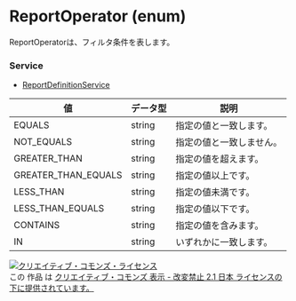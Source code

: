 # ReportOperator (enum)
ReportOperatorは、フィルタ条件を表します。
### Service
+ [ReportDefinitionService](../services/ReportDefinitionService.md)

| 値 | データ型 | 説明 | 
|---|---|---|
| EQUALS| string| 指定の値と一致します。 |
| NOT_EQUALS| string| 指定の値と一致しません。 |
| GREATER_THAN| string| 指定の値を超えます。 |
| GREATER_THAN_EQUALS| string| 指定の値以上です。 |
| LESS_THAN| string| 指定の値未満です。 |
| LESS_THAN_EQUALS| string| 指定の値以下です。 |
| CONTAINS| string| 指定の値を含みます。 |
| IN| string| いずれかに一致します。 |
<a rel="license" href="http://creativecommons.org/licenses/by-nd/2.1/jp/"><img alt="クリエイティブ・コモンズ・ライセンス" style="border-width:0" src="https://i.creativecommons.org/l/by-nd/2.1/jp/88x31.png" /></a><br />この 作品 は <a rel="license" href="http://creativecommons.org/licenses/by-nd/2.1/jp/">クリエイティブ・コモンズ 表示 - 改変禁止 2.1 日本 ライセンスの下に提供されています。</a>

